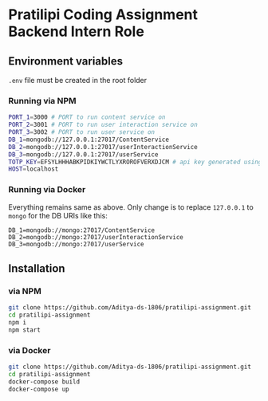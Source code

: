 # Pratilipi Coding Assignment Backend Intern Role

## Environment variables

`.env` file must be created in the root folder

### Running via NPM

```bash
PORT_1=3000 # PORT to run content service on
PORT_2=3001 # PORT to run user interaction service on
PORT_3=3002 # PORT to run user service on
DB_1=mongodb://127.0.0.1:27017/ContentService
DB_2=mongodb://127.0.0.1:27017/userInteractionService
DB_3=mongodb://127.0.0.1:27017/userService
TOTP_KEY=EFSYLHHHABKPIDKIYWCTLYXROROFVERXDJCM # api key generated using nanoid for accessing user interaction service internal api
HOST=localhost
```

### Running via Docker

Everything remains same as above. Only change is to replace `127.0.0.1` to `mongo` for the DB URIs like this:
```
DB_1=mongodb://mongo:27017/ContentService
DB_2=mongodb://mongo:27017/userInteractionService
DB_3=mongodb://mongo:27017/userService
```

## Installation

### via NPM

```bash
git clone https://github.com/Aditya-ds-1806/pratilipi-assignment.git
cd pratilipi-assignment
npm i
npm start
```

### via Docker

```bash
git clone https://github.com/Aditya-ds-1806/pratilipi-assignment.git
cd pratilipi-assignment
docker-compose build
docker-compose up
```
